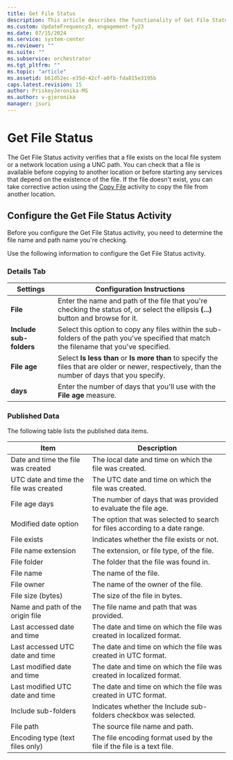 ```yaml
---
title: Get File Status
description: This article describes the functionality of Get File Status activity.
ms.custom: UpdateFrequency3, engagement-fy23
ms.date: 07/15/2024
ms.service: system-center
ms.reviewer: ""
ms.suite: ""
ms.subservice: orchestrator
ms.tgt_pltfrm: ""
ms.topic: "article"
ms.assetid: b61d52ec-e35d-42cf-a0fb-fda815e3195b
caps.latest.revision: 15
author: PriskeyJeronika-MS
ms.author: v-gjeronika
manager: jsuri
---
```

# Get File Status

The Get File Status activity verifies that a file exists on the local file system or a network location using a UNC path. You can check that a file is available before copying to another location or before starting any services that depend on the existence of the file. If the file doesn't exist, you can take corrective action using the [Copy File](copy-file.md) activity to copy the file from another location.  

## Configure the Get File Status Activity

 Before you configure the Get File Status activity, you need to determine the file name and path name you're checking.  

 Use the following information to configure the Get File Status activity.  

### Details Tab  

|Settings|Configuration Instructions|  
|--------------|--------------------------------|  
|**File**|Enter the name and path of the file that you're checking the status of, or select the ellipsis **(...)** button and browse for it.|  
|**Include sub-folders**|Select this option to copy any files within the sub-folders of the path you've specified that match the filename that you've specified.|  
|**File age**|Select **Is less than** or **Is more than** to specify the files that are older or newer, respectively, than the number of days that you specify.|  
|**days**|Enter the number of days that you'll use with the **File age** measure.|  

### Published Data

 The following table lists the published data items.  

|Item|Description|  
|----------|-----------------|  
|Date and time the file was created|The local date and time on which the file was created.|  
|UTC date and time the file was created|The UTC date and time on which the file was created.|  
|File age days|The number of days that was provided to evaluate the file age.|  
|Modified date option|The option that was selected to search for files according to a date range.|  
|File exists|Indicates whether the file exists or not.|  
|File name extension|The extension, or file type, of the file.|  
|File folder|The folder that the file was found in.|  
|File name|The name of the file.|  
|File owner|The name of the owner of the file.|  
|File size (bytes)|The size of the file in bytes.|  
|Name and path of the origin file|The file name and path that was provided.|  
|Last accessed date and time|The date and time on which the file was created in localized format.|  
|Last accessed UTC date and time|The date and time on which the file was created in UTC format.|  
|Last modified date and time|The date and time on which the file was created in localized format.|  
|Last modified UTC date and time|The date and time on which the file was created in UTC format.|  
|Include sub-folders|Indicates whether the Include sub-folders checkbox was selected.|  
|File path|The source file name and path.|  
|Encoding type (text files only)|The file encoding format used by the file if the file is a text file.|
